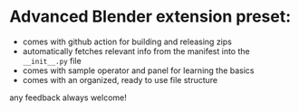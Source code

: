 # Advanced Blender extension preset:

- comes with github action for building and releasing zips
- automatically fetches relevant info from the manifest into the ```__init__.py``` file
- comes with sample operator and panel for learning the basics
- comes with an organized, ready to use file structure

any feedback always welcome!
